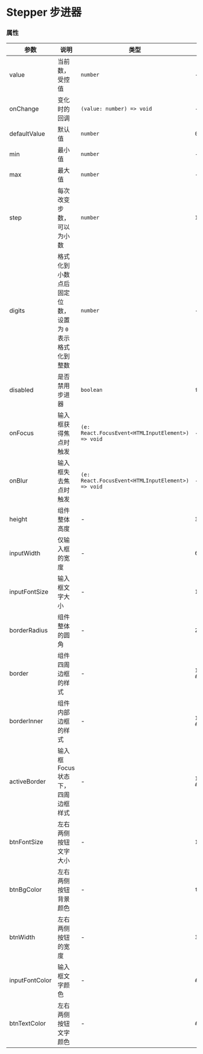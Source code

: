 # Stepper 步进器

<code src="./demos/demo1.tsx"></code>
<code src="./demos/demo2.tsx" debug></code>

### 属性

| 参数         | 说明                                                  | 类型                                              | 默认值  |
| ------------ | ----------------------------------------------------- | ------------------------------------------------- | ------- |
| value        | 当前数，受控值                                        | `number`                                          | -       |
| onChange     | 变化时的回调                                          | `(value: number) => void`                         | -       |
| defaultValue | 默认值                                                | `number`                                          | `0`     |
| min          | 最小值                                                | `number`                                          | -       |
| max          | 最大值                                                | `number`                                          | -       |
| step         | 每次改变步数，可以为小数                              | `number`                                          | `1`     |
| digits       | 格式化到小数点后固定位数，设置为 `0` 表示格式化到整数 | `number`                                          | -       |
| disabled     | 是否禁用步进器                                        | `boolean`                                         | `false` |
| onFocus      | 输入框获得焦点时触发                                  | `(e: React.FocusEvent<HTMLInputElement>) => void` | -       |
| onBlur       | 输入框失去焦点时触发                                  | `(e: React.FocusEvent<HTMLInputElement>) => void` | -       |
| height                  | 组件整体高度              | -        | `30px`                      |
| inputWidth             | 仅输入框的宽度          | -             | `60px`                      |
| inputFontSize         | 输入框文字大小            | -           | `13px` |
| borderRadius           | 组件整体的圆角           | -            | `2px`                       |
| border                  | 组件四周边框的样式        | -           | `1px solid #e5e5e5`         |
| borderInner            | 组件内部边框的样式         | -          | `1px solid #e5e5e5`             |
| activeBorder           | 输入框 Focus 状态下，四周边框样式  | -  | `1px solid #e5e5e5`             |
| btnFontSize        | 左右两侧按钮文字大小         | -        | `10px`                      |
| btnBgColor | 左右两侧按钮背景颜色           | -      | `transparent`               |
| btnWidth            | 左右两侧按钮的宽度     | -              | `30px`                      |
| inputFontColor        | 输入框文字颜色        | -               | `#333`     |
| btnTextColor      | 左右两侧按钮文字颜色       | -          | `#1677ff`  |

